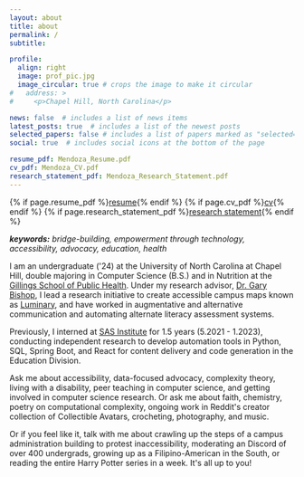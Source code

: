 ```yaml
---
layout: about
title: about
permalink: /
subtitle: 

profile:
  align: right
  image: prof_pic.jpg
  image_circular: true # crops the image to make it circular
#   address: >
#     <p>Chapel Hill, North Carolina</p>

news: false  # includes a list of news items
latest_posts: true  # includes a list of the newest posts
selected_papers: false # includes a list of papers marked as "selected={true}"
social: true  # includes social icons at the bottom of the page

resume_pdf: Mendoza_Resume.pdf
cv_pdf: Mendoza_CV.pdf
research_statement_pdf: Mendoza_Research_Statement.pdf
---
```


{% if page.resume_pdf %}<a href="{{ page.cv_pdf | prepend: 'assets/pdf/' | relative_url}}" target="_blank" rel="noopener noreferrer">resume</a>{% endif %} <i class="fas fa-circle-small"></i> {% if page.cv_pdf %}<a href="{{ page.cv_pdf | prepend: 'assets/pdf/' | relative_url}}" target="_blank" rel="noopener noreferrer">cv</a>{% endif %} <i class="fas fa-circle-small"></i> {% if page.research_statement_pdf %}<a href="{{ page.cv_pdf | prepend: 'assets/pdf/' | relative_url}}" target="_blank" rel="noopener noreferrer">research statement</a>{% endif %}

_**keywords:** bridge-building, empowerment through technology, accessibility, advocacy, education, health_

I am an undergraduate ('24) at the University of North Carolina at Chapel Hill, double majoring in Computer Science (B.S.) and in Nutrition at the [Gillings School of Public Health](https://sph.unc.edu/). Under my research advisor, [Dr. Gary Bishop](https://www.cs.unc.edu/~gb/), I lead a research initiative to create accessible campus maps known as [Luminary](https://www.linkedin.com/company/luminary-maps/), and have worked in augmentative and alternative communication and automating alternate literacy assessment systems.

Previously, I interned at [SAS Institute](https://www.sas.com/) for 1.5 years (5.2021 - 1.2023), conducting independent research to develop automation tools in Python, SQL, Spring Boot, and React for content delivery and code generation in the Education Division. 

Ask me about accessibility, data-focused advocacy, complexity theory, living with a disability, peer teaching in computer science, and getting involved in computer science research. Or ask me about faith, chemistry, poetry on computational complexity, ongoing work in Reddit's creator collection of Collectible Avatars, crocheting, photography, and music.

Or if you feel like it, talk with me about crawling up the steps of a campus administration building to protest inaccessibility, moderating an Discord of over 400 undergrads, growing up as a Filipino-American in the South, or reading the entire Harry Potter series in a week. It's all up to you!